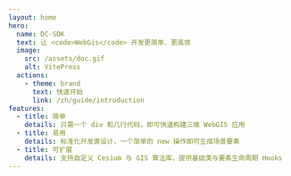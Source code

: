 ```yaml
---
layout: home
hero:
  name: DC-SDK
  text: 让 <code>WebGis</code> 开发更简单、更高效
  image:
    src: /assets/doc.gif
    alt: VitePress
  actions:
    - theme: brand
      text: 快速开始
      link: /zh/guide/introduction
features:
  - title: 简单
    details: 只需一个 div 和几行代码，即可快速构建三维 WebGIS 应用
  - title: 易用
    details: 标准化开发类设计，一个简单的 new 操作即可生成场景要素
  - title: 可扩展
    details: 支持自定义 Cesium 与 GIS 算法库，提供基础类与要素生命周期 Hooks
---
```

